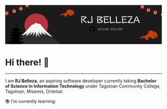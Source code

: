 
<img src="banner.png">

# Hi there! 👋

---

I am **RJ Belleza**, an aspiring software developer currently taking **Bachelor of Science in Information Technology** under Tagoloan Community College, Tagoloan, Misamis, Oriental.  

📚 I'm currently learning:
